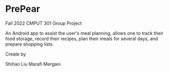 # PrePear

Fall 2022 CMPUT 301 Group Project

An Android app to assist the user's meal planning, allows one to track their food storage, record their recipes, plan their meals for several days, and prepare shopping lists.

Create by 

Shihao Liu
Marafi Mergani
